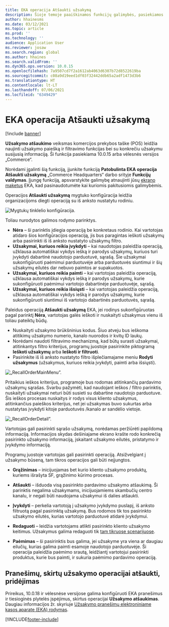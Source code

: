 ```yaml
---
title: EKA operacija Atšaukti užsakymą
description: Šioje temoje paaiškinamos funkcijų galimybės, pasiekiamos patobulintuose užsakymų atšaukimo puslapiuose EKA.
author: hhainesms
ms.date: 03/12/2021
ms.topic: article
ms.prod: ''
ms.technology: ''
audience: Application User
ms.reviewer: josaw
ms.search.region: global
ms.author: hhaines
ms.search.validFrom: ''
ms.dyn365.ops.version: 10.0.15
ms.openlocfilehash: 7a9507cd7f2a1612ab4063d6307b72d8522619ba
ms.sourcegitcommit: c08a9d19eed1df03f32442ddb65a2adf1473d3b6
ms.translationtype: HT
ms.contentlocale: lt-LT
ms.lasthandoff: 07/06/2021
ms.locfileid: "6349429"
---
```

# <a name="recall-order-operation-in-pos"></a>EKA operacija Atšaukti užsakymą

[!include [banner](includes/banner.md)]

**Užsakymo atšaukimo** veiksmas komercijos prekybos taške (POS) leidžia naujinti užsakymo paiešką ir filtravimo funkcijas bei su konkrečiu užsakymu susijusią informaciją. Ši funkcija pasiekiama 10.0.15 arba vėlesnės versijos „Commerce“.

Norėdami įgalinti šią funkciją, įjunkite funkciją **Patobulinta EKA operacija Atšaukti užsakymą** „Commerce Headquarters“ darbo srityje **Funkcijų valdymas**. Įjungę funkciją, apsvarstykite galimybę atnaujinti jūsų [ekrano maketus](pos-screen-layouts.md) EKA, kad pasinaudotumėte kai kuriomis pakitusiomis galimybėmis.

Operacijos **Atšaukti užsakymą** mygtuko konfigūracija leidžia organizacijoms diegti operaciją su iš anksto nustatytu rodiniu.

![Mygtukų tinklelio konfigūracija.](media/recallorderbuttongrid.png)

Toliau nurodytos galimos rodymo parinktys.
- **Nėra** – ši parinktis įdiegia operaciją be konkretaus rodinio. Kai vartotojas atidaro šios konfigūracijos operaciją, jis bus paragintas ieškoti užsakymų arba pasirinkti iš iš anksto nustatyto užsakymų filtro.
- **Užsakymai, kuriuos reikia įvykdyti** – kai naudotojas paleidžia operaciją, užklausa automatiškai vykdys iešką ir parodys užsakymų, kuriuos turi įvykdyti dabartinė naudotojo parduotuvė, sąrašą. Šie užsakymai sukonfigūruoti paėmimui parduotuvėje arba parduotuvės siuntimui ir šių užsakymų eilutės dar nebuvo paimtos ar supakuotos.
- **Užsakymai, kuriuos reikia paimti** – kai vartotojas paleidžia operaciją, užklausa automatiškai vykdys iešką ir parodys užsakymų, kurie sukonfigūruoti paėmimui vartotojo dabartinėje parduotuvėje, sąrašą.
- **Užsakymai, kuriuos reikia išsiųsti** – kai vartotojas paleidžia operaciją, užklausa automatiškai vykdys iešką ir parodys užsakymų, kurie sukonfigūruoti siuntimui iš vartotojo dabartinės parduotuvės, sąrašą.

Paleidus operaciją **Atšaukti užsakymą** EKA, jei rodinys sukonfigūruotas pagal parinktį **Nėra**, vartotojas galės ieškoti ir nuskaityti užsakymus vienu iš toliau pateiktų būdų.
- Nuskaityti užsakymo brūkšninius kodus. Šiuo atveju bus ieškoma atitikimų užsakymo numerio, kanalo nuorodos ir kvitų ID laukų.
- Norėdami naudoti filtravimo mechanizmą, kad būtų surasti užsakymai, atitinkantys filtro kriterijus, programų juostoje pasirinkite piktogramą **Ieškoti užsakymų** arba **Ieškoti ir filtruoti**.
- Pasirinkite iš iš anksto nustatyto filtro išplečiamajame meniu **Rodyti užsakymus** (užsakymus, kuriuos reikia įvykdyti, paimti arba išsiųsti).

![„RecallOrderMainMenu”.](media/recallordermain.png)

Pritaikius ieškos kriterijus, programoje bus rodomas atitinkančių pardavimo užsakymų sąrašas. Svarbu pažymėti, kad naudojant ieškos / filtro parinktis, nuskaityti užsakymai neturi būti susieti su dabartine naudotojo parduotuve. Šis ieškos procesas nuskaitys ir rodys visus kliento užsakymus, atitinkančius paieškos kriterijus, net jei užsakymas buvo sukurtas arba nustatytas įvykdyti kitoje parduotuvės /kanalo ar sandėlio vietoje.

![„RecallOrderDetail”.](media/orderrecalldetail.png)

Vartotojas gali pasirinkti sąrašo užsakymą, norėdamas peržiūrėti papildomą informaciją. Informacijos skydas dešiniajame ekrano krašte rodo konkrečią pasirinkto užsakymo informaciją, įskaitant užsakymo eilutės, pristatymo ir įvykdymo informaciją.

Programų juostoje vartotojas gali pasirinkti operaciją. Atsižvelgiant į užsakymo būseną, tam tikros operacijos gali būti neįjungtos.

- **Grąžinimas** – inicijuojamas bet kurio kliento užsakymo produktų, kuriems išrašyta SF, grąžinimo kūrimo procesas.

- **Atšaukti** – išduoda visą pasirinkto pardavimo užsakymo atšaukimą. Ši parinktis negalima užsakymams, inicijuojamiems skambučių centro kanalu, ir negali būti naudojama užsakymui iš dalies atšaukti.

- **Įvykdyti** – perkelia vartotoją į užsakymo įvykdymo puslapį, iš anksto filtruotą pagal pasirinktą užsakymą. Bus rodomos tik tos pasirinkto užsakymo eilutės, kurias vartotojo parduotuvė atidarė įvykdymui.

- **Redaguoti** – leidžia vartotojams atlikti pasirinkto kliento užsakymo keitimus. Užsakymus galima redaguoti tik [tam tikruose scenarijuose](customer-orders-overview.md#edit-an-existing-customer-order).

- **Paėmimas** – ši pasirinktis bus galima, jei užsakyme yra viena ar daugiau eilučių, kurias galima paimti esamoje naudotojo parduotuvėje. Ši operacija paleidžia paėmimo srautą, leidžiantį vartotojui pasirinkti produktus, kurie bus paimti, ir sukuria paėmimo pardavimo operaciją.

## <a name="add-notifications-to-the-recall-order-operation"></a>Pranešimų, skirtų užsakymo operacijai atšaukti, pridėjimas

Prireikus, 10.0.18 ir vėlesnėse versijose galima konfigūruoti EKA pranešimus ir tiesioginės plytelės įspėjimus, skirtus operacijai **Užsakymo atšaukimas**. Daugiau informacijos žr. skyriuje [Užsakymo pranešimų elektroniniame kasos aparate (EKA) rodymas](notifications-pos.md).  

[!INCLUDE[footer-include](../includes/footer-banner.md)]
